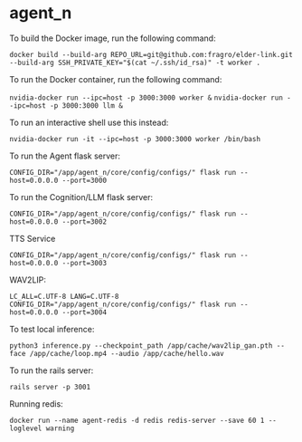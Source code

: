 # agent_n

To build the Docker image, run the following command:

```docker build --build-arg REPO_URL=git@github.com:fragro/elder-link.git  --build-arg SSH_PRIVATE_KEY="$(cat ~/.ssh/id_rsa)" -t worker .```

To run the Docker container, run the following command:

```nvidia-docker run --ipc=host -p 3000:3000 worker &```
```nvidia-docker run --ipc=host -p 3000:3000 llm &```

To run an interactive shell use this instead:

```nvidia-docker run -it --ipc=host -p 3000:3000 worker /bin/bash```

To run the Agent flask server:

```CONFIG_DIR="/app/agent_n/core/config/configs/" flask run --host=0.0.0.0 --port=3000```

To run the Cognition/LLM flask server:

```CONFIG_DIR="/app/agent_n/core/config/configs/" flask run --host=0.0.0.0 --port=3002```

TTS Service

```CONFIG_DIR="/app/agent_n/core/config/configs/" flask run --host=0.0.0.0 --port=3003```

WAV2LIP:

```LC_ALL=C.UTF-8 LANG=C.UTF-8 CONFIG_DIR="/app/agent_n/core/config/configs/" flask run --host=0.0.0.0 --port=3004```

To test local inference:

```python3 inference.py --checkpoint_path /app/cache/wav2lip_gan.pth --face /app/cache/loop.mp4 --audio /app/cache/hello.wav```

To run the rails server:

```rails server -p 3001```

Running redis:

```docker run --name agent-redis -d redis redis-server --save 60 1 --loglevel warning```
